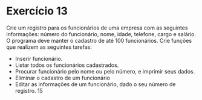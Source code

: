 # Exercício 13
Crie um registro para os funcionários de uma empresa com as 
seguintes informações: número do funcionário, nome, idade, telefone, 
cargo e salário. O programa deve manter o cadastro de até 100 
funcionários. Crie funções que realizem as seguintes tarefas:
- Inserir funcionário.
- Listar todos os funcionários cadastrados.
- Procurar funcionário pelo nome ou pelo número, e imprimir seus 
dados.
- Eliminar o cadastro de um funcionário
- Editar as informações de um funcionário, dado o seu número de 
registro. 15
